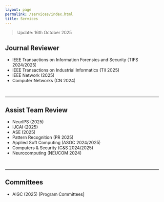 ```yaml
---
layout: page
permalink: /services/index.html
title: Services
---
```


> Update: 16th October 2025

## Journal Reviewer

- IEEE Transactions on Information Forensics and Security (TIFS 2024/2025)
- IEEE Transactions on Industrial Informatics (TII 2025)
- IEEE Network (2025)
- Computer Networks (CN 2024)
<br>

---
## Assist Team Review

- NeurIPS (2025)
- IJCAI (2025)
- ASE (2025)
- Pattern Recognition (PR 2025)
- Applied Soft Computing (ASOC 2024/2025)
- Computers & Security (C&S 2024/2025)
- Neurocomputing (NEUCOM 2024)
<br>

---
## Committees

- AIGC (2025) \[Program Committees\]
<br>